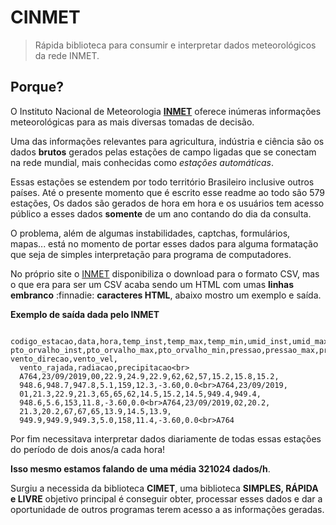 # CINMET
> Rápida biblioteca para consumir e interpretar dados meteorológicos da rede INMET.

## Porque?

O Instituto Nacional de Meteorologia **[INMET](http://www.inmet.gov.br/portal/)** 
oferece inúmeras informações meteorológicas para as mais diversas
tomadas de decisão.

Uma das informações relevantes para agricultura, indústria e ciência são os dados
**brutos** gerados pelas estações de campo ligadas que se conectam na rede mundial,
mais conhecidas como *estações automáticas*.

Essas estações se estendem por todo território Brasileiro inclusive outros países. Até
o presente momento que é escrito esse readme ao todo são 579 estações, Os dados 
são gerados de hora em hora e os usuários tem acesso público a esses dados **somente**
de um ano contando do dia da consulta.

O problema, além de algumas instabilidades, captchas, formulários, mapas... 
está no momento de portar esses dados para alguma formatação que
seja de simples interpretação para programa de computadores. 

No próprio site o [INMET](http://www.inmet.gov.br/portal/) disponibiliza o download para
o formato CSV, mas o que era para ser um CSV acaba sendo um HTML com umas
**linhas embranco** :finnadie: **caracteres HTML**, abaixo mostro um exemplo e saída.

**Exemplo de saída dada pelo INMET**
```
                                                                                                                                                                                                                                                                                                                                                              
codigo_estacao,data,hora,temp_inst,temp_max,temp_min,umid_inst,umid_max,umid_min,
pto_orvalho_inst,pto_orvalho_max,pto_orvalho_min,pressao,pressao_max,pressao_min,
vento_direcao,vento_vel,
  vento_rajada,radiacao,precipitacao<br>
  A764,23/09/2019,00,22.9,24.9,22.9,62,62,57,15.2,15.8,15.2,
  948.6,948.7,947.8,5.1,159,12.3,-3.60,0.0<br>A764,23/09/2019,
  01,21.3,22.9,21.3,65,65,62,14.5,15.2,14.5,949.4,949.4,
  948.6,5.6,153,11.8,-3.60,0.0<br>A764,23/09/2019,02,20.2,
  21.3,20.2,67,67,65,13.9,14.5,13.9,
  949.9,949.9,949.3,5.0,158,11.4,-3.60,0.0<br>A764
```

Por fim necessitava interpretar dados diariamente de todas essas estações do período
de dois anos/a cada hora! 

**Isso mesmo estamos falando de uma média 321024 dados/h**.

Surgiu a necessida da biblioteca **CIMET**, uma biblioteca **SIMPLES, RÁPIDA e LIVRE** objetivo principal é conseguir obter, processar esses dados e dar a oportunidade de outros programas terem acesso a as informações geradas.
